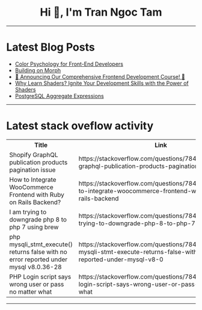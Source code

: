 <h1 align="center">Hi 👋, I'm Tran Ngoc Tam</h1>

---

# Latest Blog Posts 
<!-- BLOG-POST-LIST:START -->
- [Color Psychology for Front-End Developers](https://dev.to/homayunmmdy/color-psychology-for-front-end-developers-5169)
- [Building on Morph](https://dev.to/tosynthegeek/building-on-morph-49jc)
- [🚀 Announcing Our Comprehensive Frontend Development Course! 🚀](https://dev.to/imyogeshyadav/announcing-our-comprehensive-frontend-development-course-4f4p)
- [Why Learn Shaders? Ignite Your Development Skills with the Power of Shaders](https://dev.to/hayyanstudio/why-learn-shaders-ignite-your-development-skills-with-the-power-of-shaders-37dn)
- [PostgreSQL Aggregate Expressions](https://dev.to/johnniekay/postgresql-aggregate-expressions-3pkf)
<!-- BLOG-POST-LIST:END -->

---

# Latest stack oveflow activity
<table>
  <tr><th>Title</th><th>Link</th></tr>
  <!-- STACKOVERFLOW:START --><tr><td>Shopify GraphQL publication products pagination issue</td><td>https://stackoverflow.com/questions/78499657/shopify-graphql-publication-products-pagination-issue</td></tr><tr><td>How to Integrate WooCommerce Frontend with Ruby on Rails Backend?</td><td>https://stackoverflow.com/questions/78499597/how-to-integrate-woocommerce-frontend-with-ruby-on-rails-backend</td></tr><tr><td>I am trying to downgrade php 8 to php 7 using brew</td><td>https://stackoverflow.com/questions/78499550/i-am-trying-to-downgrade-php-8-to-php-7-using-brew</td></tr><tr><td>php mysqli_stmt_execute&lpar;&rpar; returns false with no error reported under mysql v8.0.36-28</td><td>https://stackoverflow.com/questions/78499518/php-mysqli-stmt-execute-returns-false-with-no-error-reported-under-mysql-v8-0</td></tr><tr><td>PHP Login script says wrong user or pass no matter what</td><td>https://stackoverflow.com/questions/78499493/php-login-script-says-wrong-user-or-pass-no-matter-what</td></tr><!-- STACKOVERFLOW:END -->
</table>

---


